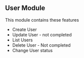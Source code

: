 ## User Module 
This module contains these features 
- Create User 
- Update User - not completed 
- List Users 
- Delete User - Not completed
- Change User status 